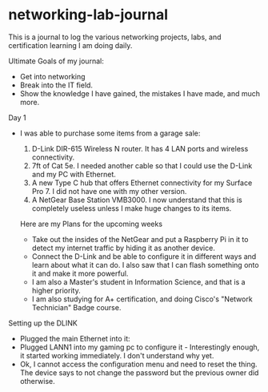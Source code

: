 # networking-lab-journal
This is a journal to log the various networking projects, labs, and certification learning I am doing daily.

Ultimate Goals of my journal:
- Get into networking
- Break into the IT field.
- Show the knowledge I have gained, the mistakes I have made, and much more.

Day 1
- I was able to purchase some items from a garage sale:
  1. D-Link DIR-615 Wireless N router. It has 4 LAN ports and wireless connectivity.
  2. 7ft of Cat 5e. I needed another cable so that I could use the D-Link and my PC with Ethernet.
  3. A new Type C hub that offers Ethernet connectivity for my Surface Pro 7. I did not have one with my other version.
  4. A NetGear Base Station VMB3000. I now understand that this is completely useless unless I make huge changes to its items.
 
  Here are my Plans for the upcoming weeks
  - Take out the insides of the NetGear and put a Raspberry Pi in it to detect my internet traffic by hiding it as another device.
  - Connect the D-Link and be able to configure it in different ways and learn about what it can do. I also saw that I can flash something onto it and make it more powerful.
  - I am also a Master's student in Information Science, and that is a higher priority.
  - I am also studying for A+ certification, and doing Cisco's "Network Technician" Badge course.
  
Setting up the DLINK
- Plugged the main Ethernet into it:
- Plugged LANN1 into my gaming pc to configure it
      - Interestingly enough, it started working immediately. I don't understand why yet.
- Ok, I cannot access the configuration menu and need to reset the thing. The device says to not change the password but the previous owner did otherwise.
